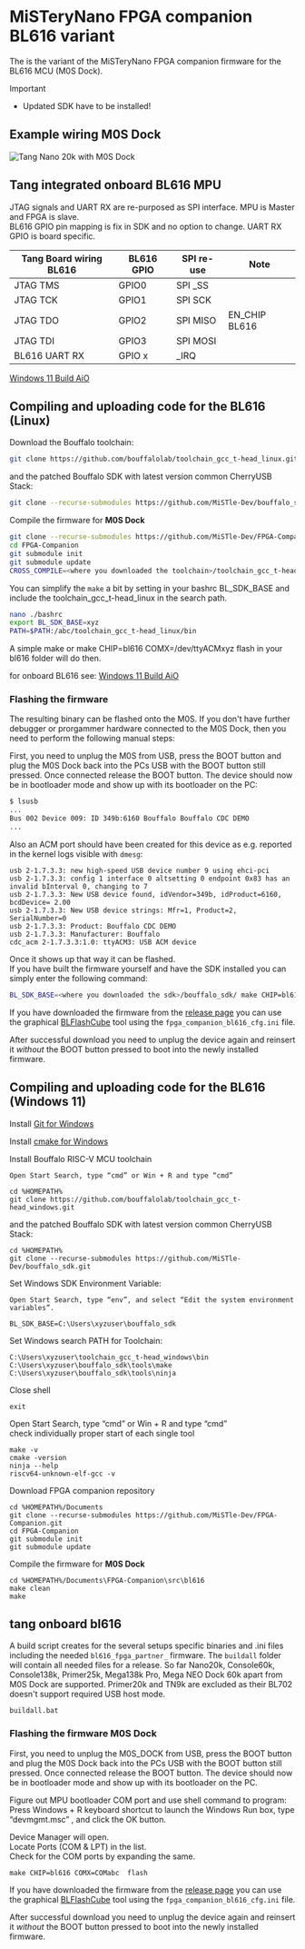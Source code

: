 # MiSTeryNano FPGA companion BL616 variant

The is the variant of the MiSTeryNano FPGA companion firmware
for the BL616 MCU (M0S Dock).

> [!IMPORTANT]
> * Updated SDK have to be installed!  

## Example wiring M0S Dock

![Tang Nano 20k with M0S Dock](m0s_dock_tn20k.png)  

## Tang integrated onboard BL616 MPU

JTAG signals and UART RX are re-purposed as SPI interface. MPU is Master and FPGA is slave.  
BL616 GPIO pin mapping is fix in SDK and no option to change. UART RX GPIO is board specific.

|Tang Board wiring BL616|BL616 GPIO|SPI re-use|Note|
|-------------|-----|--------|-----|
|JTAG TMS     |GPIO0|SPI _SS |  |
|JTAG TCK     |GPIO1|SPI SCK |  |
|JTAG TDO     |GPIO2|SPI MISO| EN_CHIP BL616 |
|JTAG TDI     |GPIO3|SPI MOSI|  |
|BL616 UART RX|GPIO x|_IRQ    |  |

[Windows 11 Build AiO](#tang-onboard-bl616)

## Compiling and uploading code for the BL616 (Linux)

Download the Bouffalo toolchain:

```bash
git clone https://github.com/bouffalolab/toolchain_gcc_t-head_linux.git
```

and the patched Bouffalo SDK with latest version common CherryUSB Stack:  
```bash
git clone --recurse-submodules https://github.com/MiSTle-Dev/bouffalo_sdk.git
```

Compile the firmware for **M0S Dock**

```bash
git clone --recurse-submodules https://github.com/MiSTle-Dev/FPGA-Companion.git
cd FPGA-Companion
git submodule init
git submodule update
CROSS_COMPILE=<where you downloaded the toolchain>/toolchain_gcc_t-head_linux/bin/riscv64-unknown-elf- BL_SDK_BASE=<where you downloaded the sdk>/bouffalo_sdk/ make
```

You can simplify the ```make``` a bit by setting in your bashrc BL_SDK_BASE and include the toolchain_gcc_t-head_linux in the search path.

```bash
nano ./bashrc
export BL_SDK_BASE=xyz 
PATH=$PATH:/abc/toolchain_gcc_t-head_linux/bin
```

A simple make or make CHIP=bl616 COMX=/dev/ttyACMxyz flash in your bl616 folder will do then.

for onboard BL616 see: [Windows 11 Build AiO](#tang-onboard-bl616)

### Flashing the firmware

The resulting binary can be flashed onto the M0S. If you don't have
further debugger or prorgammer hardware connected to the M0S Dock, then
you need to perform the following manual steps:

First, you need to unplug the M0S from USB, press the BOOT button and plug the M0S Dock back into the PCs USB with the
BOOT button still pressed. Once connected release the BOOT button. The device
should now be in bootloader mode and show up with its bootloader on the PC:

```bash
$ lsusb
...
Bus 002 Device 009: ID 349b:6160 Bouffalo Bouffalo CDC DEMO
...
```

Also an ACM port should have been created for this device as e.g.
reported in the kernel logs visible with ```dmesg```:

```text
usb 2-1.7.3.3: new high-speed USB device number 9 using ehci-pci
usb 2-1.7.3.3: config 1 interface 0 altsetting 0 endpoint 0x83 has an invalid bInterval 0, changing to 7
usb 2-1.7.3.3: New USB device found, idVendor=349b, idProduct=6160, bcdDevice= 2.00
usb 2-1.7.3.3: New USB device strings: Mfr=1, Product=2, SerialNumber=0
usb 2-1.7.3.3: Product: Bouffalo CDC DEMO
usb 2-1.7.3.3: Manufacturer: Bouffalo
cdc_acm 2-1.7.3.3:1.0: ttyACM3: USB ACM device
```

Once it shows up that way it can be flashed.  
If you have built the firmware yourself and have the SDK installed you can simply enter the following command:

```bash
BL_SDK_BASE=<where you downloaded the sdk>/bouffalo_sdk/ make CHIP=bl616 COMX=/dev/ttyACM3 flash
```

If you have downloaded the firmware from the [release page](https://github.com/MiSTle-Dev/FPGA-Companion/releases) you can use the graphical [BLFlashCube](https://github.com/CherryUSB/bouffalo_sdk/tree/master/tools/bflb_tools/bouffalo_flash_cube) tool using the ```fpga_companion_bl616_cfg.ini``` file.

After successful download you need to unplug the device again and reinsert it *without* the BOOT button pressed to boot into the newly installed firmware.

## Compiling and uploading code for the BL616 (Windows 11)

Install [Git for Windows](https://gitforwindows.org)

Install [cmake for Windows](https://cmake.org/download)

Install Bouffalo RISC-V MCU toolchain

```shell
Open Start Search, type “cmd” or Win + R and type “cmd” 

cd %HOMEPATH%
git clone https://github.com/bouffalolab/toolchain_gcc_t-head_windows.git
```

and the patched Bouffalo SDK with latest version common CherryUSB Stack:  

```shell
cd %HOMEPATH%
git clone --recurse-submodules https://github.com/MiSTle-Dev/bouffalo_sdk.git
```

Set Windows SDK Environment Variable:  

```text
Open Start Search, type “env”, and select “Edit the system environment variables”.  
  
BL_SDK_BASE=C:\Users\xyzuser\bouffalo_sdk
```

Set Windows search PATH for Toolchain:  

```shell
C:\Users\xyzuser\toolchain_gcc_t-head_windows\bin
C:\Users\xyzuser\bouffalo_sdk\tools\make
C:\Users\xyzuser\bouffalo_sdk\tools\ninja
```

Close shell

```shell
exit
```

Open Start Search, type “cmd” or Win + R and type “cmd”  
check individually proper start of each single tool

```shell
make -v
cmake -version
ninja --help
riscv64-unknown-elf-gcc -v
```

Download FPGA companion repository

```shell
cd %HOMEPATH%/Documents
git clone --recurse-submodules https://github.com/MiSTle-Dev/FPGA-Companion.git
cd FPGA-Companion
git submodule init
git submodule update
```

Compile the firmware for **M0S Dock**  

```shell
cd %HOMEPATH%/Documents\FPGA-Companion\src\bl616
make clean
make
```

## tang onboard bl616

A build script creates for the several setups specific binaries and .ini files including the needed ``bl616_fpga_partner_`` firmware. The ``buildall`` folder will contain all needed files for a release. So far Nano20k, Console60k, Console138k, Primer25k, Mega138k Pro, Mega NEO Dock 60k apart from M0S Dock are supported. Primer20k and TN9k are excluded as their BL702 doesn't support required USB host mode.

```shell
buildall.bat
```

### Flashing the firmware M0S Dock

First, you need to unplug the M0S_DOCK from USB, press the BOOT button and plug the M0S Dock back into the PCs USB with the
BOOT button still pressed. Once connected release the BOOT button. The device
should now be in bootloader mode and show up with its bootloader on the PC.

Figure out MPU bootloader COM port and use shell command to program:  
Press Windows + R keyboard shortcut to launch the Windows Run box, type “devmgmt.msc” , and click the OK button.  

Device Manager will open.  
Locate Ports (COM & LPT) in the list.  
Check for the COM ports by expanding the same.  

```shell
make CHIP=bl616 COMX=COMabc  flash
```

If you have downloaded the firmware from the [release page](https://github.com/MiSTle-Dev/FPGA-Companion/releases) you can use the graphical [BLFlashCube](https://github.com/CherryUSB/bouffalo_sdk/tree/master/tools/bflb_tools/bouffalo_flash_cube) tool using the ```fpga_companion_bl616_cfg.ini``` file.

After successful download you need to unplug the device again and reinsert it *without* the BOOT button pressed to boot into the newly installed firmware.
